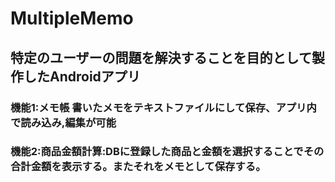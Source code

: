 # MultipleMemo
## 特定のユーザーの問題を解決することを目的として製作したAndroidアプリ
### 機能1:メモ帳 書いたメモをテキストファイルにして保存、アプリ内で読み込み,編集が可能
### 機能2:商品金額計算:DBに登録した商品と金額を選択することでその合計金額を表示する。またそれをメモとして保存する。
